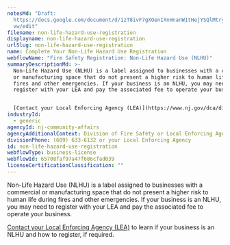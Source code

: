 ```yaml
---
notesMd: "Draft:
  https://docs.google.com/document/d/1zT8ivF7gXOenIXnHnanW1tHejYSQlMtry7-8YdW1_\
  vw/edit"
filename: non-life-hazard-use-registration
displayname: non-life-hazard-use-registration
urlSlug: non-life-hazard-use-registration
name: Complete Your Non-Life Hazard Use Registration
webflowName: "Fire Safety Registration: Non-Life Hazard Use (NLHU)"
summaryDescriptionMd: >-
  Non-Life Hazard Use (NLHU) is a label assigned to businesses with a commercial
  or manufacturing space that do not present a higher risk to human life during
  fires and other emergencies. If your business is an NLHU, you may need to
  register with your LEA and pay the associated fee to operate your business.


  [Contact your Local Enforcing Agency (LEA)](https://www.nj.gov/dca/divisions/dfs/pdf/fire_code_enforcement_director.pdf) to learn if your business is an NLHU and how to register, if required.
industryId:
  - generic
agencyId: nj-community-affairs
agencyAdditionalContext: Division of Fire Safety or Local Enforcing Agency
divisionPhone: (609) 633-6132 or your Local Enforcing Agency
id: non-life-hazard-use-registration
webflowType: business-license
webflowId: 65708faf97a47f686cfad039
licenseCertificationClassification: ""
---
```


Non-Life Hazard Use (NLHU) is a label assigned to businesses with a commercial or manufacturing space that do not present a higher risk to human life during fires and other emergencies. If your business is an NLHU, you may need to register with your LEA and pay the associated fee to operate your business.

[Contact your Local Enforcing Agency (LEA)](https://www.nj.gov/dca/divisions/dfs/pdf/fire_code_enforcement_director.pdf) to learn if your business is an NLHU and how to register, if required.
